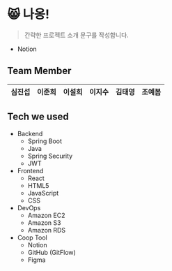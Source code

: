 # 😸 나옹!
> 간략한 프로젝트 소개 문구를 작성합니다.

- Notion

## Team Member
|심진섭|이준희|이설희|이지수|김태영|조예봄|
|:-:|:-:|:-:|:-:|:-:|:-:|

## Tech we used
- Backend
  - Spring Boot
  - Java
  - Spring Security
  - JWT
- Frontend
  - React
  - HTML5
  - JavaScript
  - CSS
- DevOps
  - Amazon EC2
  - Amazon S3
  - Amazon RDS
- Coop Tool
  - Notion
  - GitHub (GitFlow)
  - Figma

